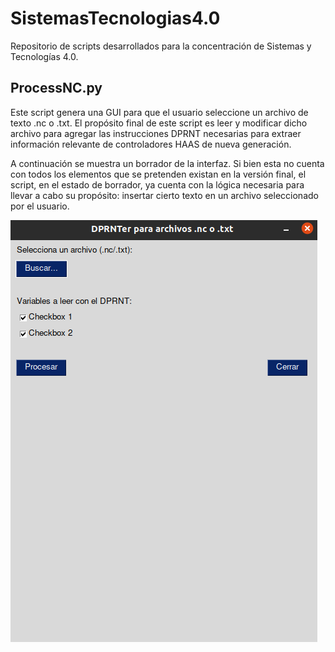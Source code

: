 # SistemasTecnologias4.0
Repositorio de scripts desarrollados para la concentración de Sistemas y Tecnologías 4.0.

## ProcessNC.py
Este script genera una GUI para que el usuario seleccione un archivo de texto .nc o .txt. El propósito final de este script es
leer y modificar dicho archivo para agregar las instrucciones DPRNT necesarias para extraer información relevante de
controladores HAAS de nueva generación.

A continuación se muestra un borrador de la interfaz. Si bien esta no cuenta con todos los elementos que se pretenden
existan en la versión final, el script, en el estado de borrador, ya cuenta con la lógica necesaria para llevar
a cabo su propósito: insertar cierto texto en un archivo seleccionado por el usuario.

![First GUI Draft](https://github.com/aaronrt21/SistemasTecnologias4.0/blob/main/GUIDraft.png)